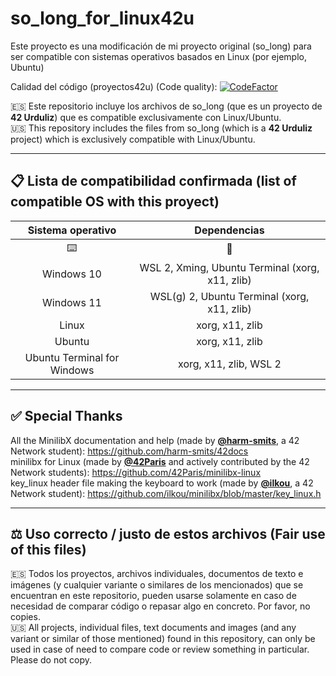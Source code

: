 # so_long_for_linux42u
Este proyecto es una modificación de mi proyecto original (so_long) para ser compatible con sistemas operativos basados en Linux (por ejemplo, Ubuntu)

Calidad del código (proyectos42u) (Code quality): [![CodeFactor](https://www.codefactor.io/repository/github/allplayed/proyectos42u/badge?s=78de944f4586421d1953b3a1ca590ed1e74c1c01)](https://www.codefactor.io/repository/github/allplayed/proyectos42u)

🇪🇸 Este repositorio incluye los archivos de so_long (que es un proyecto de **42 Urduliz**) que es compatible exclusivamente con Linux/Ubuntu.           
🇺🇸 This repository includes the files from so_long (which is a **42 Urduliz** project) which is exclusively compatible with Linux/Ubuntu.

-------

## 📋 Lista de compatibilidad confirmada (list of compatible OS with this proyect)
| Sistema operativo | Dependencias |
| :-------------: | :-------------: |
| ⌨️ | 🧠 | 🧠 | | 📅 | 🖊️ |
| Windows 10  | WSL 2, Xming, Ubuntu Terminal (xorg, x11, zlib) |
| Windows 11  | WSL(g) 2, Ubuntu Terminal (xorg, x11, zlib) |
| Linux | xorg, x11, zlib |
| Ubuntu | xorg, x11, zlib |
| Ubuntu Terminal for Windows | xorg, x11, zlib, WSL 2 |

-------

## ✅ Special Thanks
All the MinilibX documentation and help (made by **[@harm-smits](https://github.com/harm-smits)**, a 42 Network student): https://github.com/harm-smits/42docs                     
minilibx for Linux (made by **[@42Paris](https://github.com/42Paris)** and actively contributed by the 42 Network students): https://github.com/42Paris/minilibx-linux                                                                 
key_linux header file making the keyboard to work (made by **[@ilkou](https://github.com/ilkou/)**, a 42 Network student): https://github.com/ilkou/minilibx/blob/master/key_linux.h

-------

## ⚖️ Uso correcto / justo de estos archivos (Fair use of this files)
🇪🇸 Todos los proyectos, archivos individuales, documentos de texto e imágenes (y cualquier variante o similares de los mencionados) que se encuentran en este repositorio, pueden usarse solamente en caso de necesidad de comparar código o repasar algo en concreto. Por favor, no copies.              
🇺🇸 All projects, individual files, text documents and images (and any variant or similar of those mentioned) found in this repository, can only be used in case of need to compare code or review something in particular. Please do not copy.
